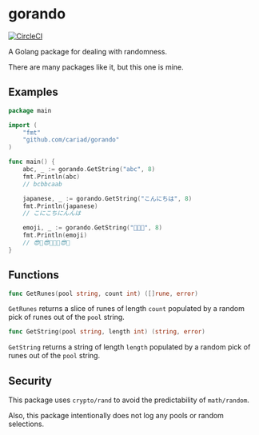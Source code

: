 # gorando

[![CircleCI](https://circleci.com/gh/cariad/gorando.svg?style=svg)](https://circleci.com/gh/cariad/gorando)

A Golang package for dealing with randomness.

There are many packages like it, but this one is mine.

## Examples

```go
package main

import (
    "fmt"
    "github.com/cariad/gorando"
)

func main() {
    abc, _ := gorando.GetString("abc", 8)
    fmt.Println(abc)
    // bcbbcaab

    japanese, _ := gorando.GetString("こんにちは", 8)
    fmt.Println(japanese)
    // こにこちにんんは

    emoji, _ := gorando.GetString("🌈😎🐄", 8)
    fmt.Println(emoji)
    // 😎🐄😎🐄🐄🐄😎🌈
}
```

## Functions

```go
func GetRunes(pool string, count int) ([]rune, error)
```

`GetRunes` returns a slice of runes of length `count` populated by a random pick of runes out of the `pool` string.

```go
func GetString(pool string, length int) (string, error)
```

`GetString` returns a string of length `length`  populated by a random pick of runes out of the `pool` string.

## Security

This package uses `crypto/rand` to avoid the predictability of `math/random`.

Also, this package intentionally does not log any pools or random selections.
